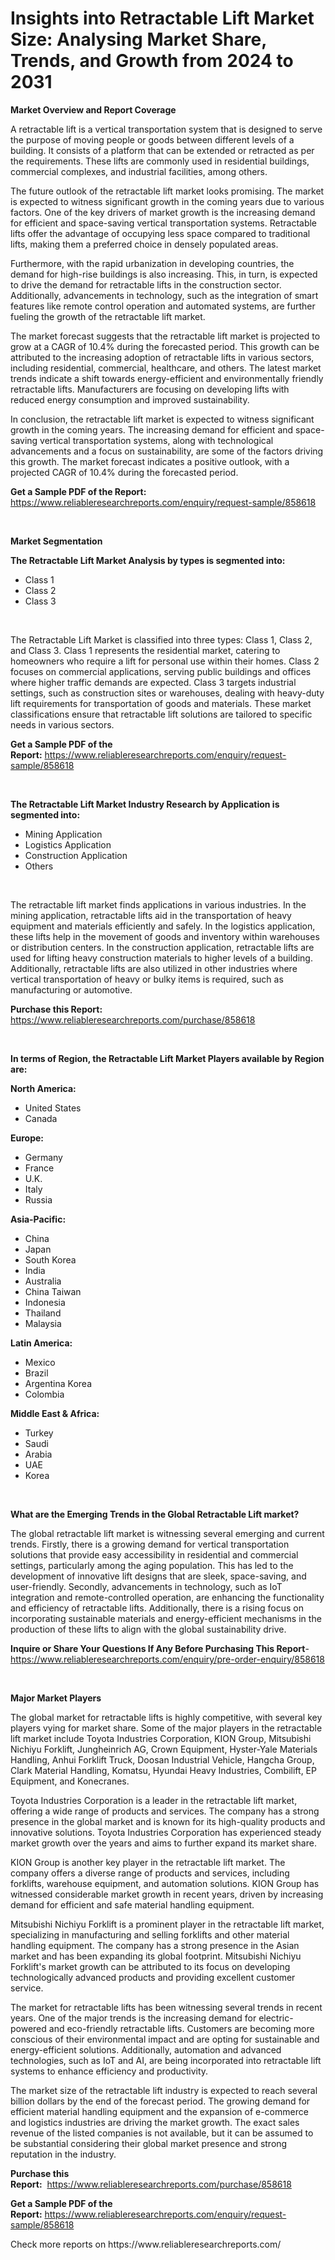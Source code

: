 <p><h1>Insights into Retractable Lift Market Size: Analysing Market Share, Trends, and Growth from 2024 to 2031</h1></p><p><strong>Market Overview and Report Coverage</strong></p>
<p><p>A retractable lift is a vertical transportation system that is designed to serve the purpose of moving people or goods between different levels of a building. It consists of a platform that can be extended or retracted as per the requirements. These lifts are commonly used in residential buildings, commercial complexes, and industrial facilities, among others.</p><p>The future outlook of the retractable lift market looks promising. The market is expected to witness significant growth in the coming years due to various factors. One of the key drivers of market growth is the increasing demand for efficient and space-saving vertical transportation systems. Retractable lifts offer the advantage of occupying less space compared to traditional lifts, making them a preferred choice in densely populated areas.</p><p>Furthermore, with the rapid urbanization in developing countries, the demand for high-rise buildings is also increasing. This, in turn, is expected to drive the demand for retractable lifts in the construction sector. Additionally, advancements in technology, such as the integration of smart features like remote control operation and automated systems, are further fueling the growth of the retractable lift market.</p><p>The market forecast suggests that the retractable lift market is projected to grow at a CAGR of 10.4% during the forecasted period. This growth can be attributed to the increasing adoption of retractable lifts in various sectors, including residential, commercial, healthcare, and others. The latest market trends indicate a shift towards energy-efficient and environmentally friendly retractable lifts. Manufacturers are focusing on developing lifts with reduced energy consumption and improved sustainability.</p><p>In conclusion, the retractable lift market is expected to witness significant growth in the coming years. The increasing demand for efficient and space-saving vertical transportation systems, along with technological advancements and a focus on sustainability, are some of the factors driving this growth. The market forecast indicates a positive outlook, with a projected CAGR of 10.4% during the forecasted period.</p></p>
<p><strong>Get a Sample PDF of the Report:</strong> <a href="https://www.reliableresearchreports.com/enquiry/request-sample/858618">https://www.reliableresearchreports.com/enquiry/request-sample/858618</a></p>
<p>&nbsp;</p>
<p><strong>Market Segmentation</strong></p>
<p><strong>The Retractable Lift Market Analysis by types is segmented into:</strong></p>
<p><ul><li>Class 1</li><li>Class 2</li><li>Class 3</li></ul></p>
<p>&nbsp;</p>
<p><p>The Retractable Lift Market is classified into three types: Class 1, Class 2, and Class 3. Class 1 represents the residential market, catering to homeowners who require a lift for personal use within their homes. Class 2 focuses on commercial applications, serving public buildings and offices where higher traffic demands are expected. Class 3 targets industrial settings, such as construction sites or warehouses, dealing with heavy-duty lift requirements for transportation of goods and materials. These market classifications ensure that retractable lift solutions are tailored to specific needs in various sectors.</p></p>
<p><strong>Get a Sample PDF of the Report:</strong>&nbsp;<a href="https://www.reliableresearchreports.com/enquiry/request-sample/858618">https://www.reliableresearchreports.com/enquiry/request-sample/858618</a></p>
<p>&nbsp;</p>
<p><strong>The Retractable Lift Market Industry Research by Application is segmented into:</strong></p>
<p><ul><li>Mining Application</li><li>Logistics Application</li><li>Construction Application</li><li>Others</li></ul></p>
<p>&nbsp;</p>
<p><p>The retractable lift market finds applications in various industries. In the mining application, retractable lifts aid in the transportation of heavy equipment and materials efficiently and safely. In the logistics application, these lifts help in the movement of goods and inventory within warehouses or distribution centers. In the construction application, retractable lifts are used for lifting heavy construction materials to higher levels of a building. Additionally, retractable lifts are also utilized in other industries where vertical transportation of heavy or bulky items is required, such as manufacturing or automotive.</p></p>
<p><strong>Purchase this Report:</strong>&nbsp; <a href="https://www.reliableresearchreports.com/purchase/858618">https://www.reliableresearchreports.com/purchase/858618</a></p>
<p>&nbsp;</p>
<p><strong>In terms of Region, the Retractable Lift Market Players available by Region are:</strong></p>
<p>
    <p> <strong> North America: </strong>
        <ul>
            <li>United States</li>
            <li>Canada</li>
        </ul>
        </p> 
    <p> <strong> Europe: </strong>
        <ul>
            <li>Germany</li>
            <li>France</li>
            <li>U.K.</li>
            <li>Italy</li>
            <li>Russia</li>
        </ul>
        </p> 
    <p> <strong> Asia-Pacific: </strong>
        <ul>
            <li>China</li>
            <li>Japan</li>
            <li>South Korea</li>
            <li>India</li>
            <li>Australia</li>
            <li>China Taiwan</li>
            <li>Indonesia</li>
            <li>Thailand</li>
            <li>Malaysia</li>
        </ul>
        </p> 
    <p> <strong> Latin America: </strong>
        <ul>
            <li>Mexico</li>
            <li>Brazil</li>
            <li>Argentina Korea</li>
            <li>Colombia</li>
        </ul>
        </p> 
    <p> <strong> Middle East & Africa: </strong>
        <ul>
            <li>Turkey</li>
            <li>Saudi</li>
            <li>Arabia</li>
            <li>UAE</li>
            <li>Korea</li>
        </ul>
    </p>
    </p>
<p>&nbsp;</p>
<p><strong>What are the Emerging Trends in the Global Retractable Lift market?</strong></p>
<p><p>The global retractable lift market is witnessing several emerging and current trends. Firstly, there is a growing demand for vertical transportation solutions that provide easy accessibility in residential and commercial settings, particularly among the aging population. This has led to the development of innovative lift designs that are sleek, space-saving, and user-friendly. Secondly, advancements in technology, such as IoT integration and remote-controlled operation, are enhancing the functionality and efficiency of retractable lifts. Additionally, there is a rising focus on incorporating sustainable materials and energy-efficient mechanisms in the production of these lifts to align with the global sustainability drive.</p></p>
<p><strong>Inquire or Share Your Questions If Any Before Purchasing This Report</strong>- <a href="https://www.reliableresearchreports.com/enquiry/pre-order-enquiry/858618">https://www.reliableresearchreports.com/enquiry/pre-order-enquiry/858618</a></p>
<p>&nbsp;</p>
<p><strong>Major Market Players</strong></p>
<p><p>The global market for retractable lifts is highly competitive, with several key players vying for market share. Some of the major players in the retractable lift market include Toyota Industries Corporation, KION Group, Mitsubishi Nichiyu Forklift, Jungheinrich AG, Crown Equipment, Hyster-Yale Materials Handling, Anhui Forklift Truck, Doosan Industrial Vehicle, Hangcha Group, Clark Material Handling, Komatsu, Hyundai Heavy Industries, Combilift, EP Equipment, and Konecranes.</p><p>Toyota Industries Corporation is a leader in the retractable lift market, offering a wide range of products and services. The company has a strong presence in the global market and is known for its high-quality products and innovative solutions. Toyota Industries Corporation has experienced steady market growth over the years and aims to further expand its market share.</p><p>KION Group is another key player in the retractable lift market. The company offers a diverse range of products and services, including forklifts, warehouse equipment, and automation solutions. KION Group has witnessed considerable market growth in recent years, driven by increasing demand for efficient and safe material handling equipment.</p><p>Mitsubishi Nichiyu Forklift is a prominent player in the retractable lift market, specializing in manufacturing and selling forklifts and other material handling equipment. The company has a strong presence in the Asian market and has been expanding its global footprint. Mitsubishi Nichiyu Forklift's market growth can be attributed to its focus on developing technologically advanced products and providing excellent customer service.</p><p>The market for retractable lifts has been witnessing several trends in recent years. One of the major trends is the increasing demand for electric-powered and eco-friendly retractable lifts. Customers are becoming more conscious of their environmental impact and are opting for sustainable and energy-efficient solutions. Additionally, automation and advanced technologies, such as IoT and AI, are being incorporated into retractable lift systems to enhance efficiency and productivity.</p><p>The market size of the retractable lift industry is expected to reach several billion dollars by the end of the forecast period. The growing demand for efficient material handling equipment and the expansion of e-commerce and logistics industries are driving the market growth. The exact sales revenue of the listed companies is not available, but it can be assumed to be substantial considering their global market presence and strong reputation in the industry.</p></p>
<p><strong>Purchase this Report:</strong>&nbsp;&nbsp;<a href="https://www.reliableresearchreports.com/purchase/858618">https://www.reliableresearchreports.com/purchase/858618</a></p>
<p></p>
<p><strong>Get a Sample PDF of the Report:</strong>&nbsp;<a href="https://www.reliableresearchreports.com/enquiry/request-sample/858618">https://www.reliableresearchreports.com/enquiry/request-sample/858618</a></p>
<p>Check more reports on https://www.reliableresearchreports.com/</p>
